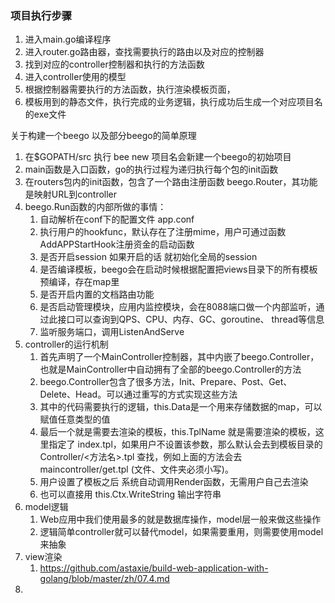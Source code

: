 ### 项目执行步骤
1. 进入main.go编译程序
2. 进入router.go路由器，查找需要执行的路由以及对应的控制器
3. 找到对应的controller控制器和执行的方法函数
4. 进入controller使用的模型
5. 根据控制器需要执行的方法函数，执行渲染模板页面，
6. 模板用到的静态文件，执行完成的业务逻辑，执行成功后生成一个对应项目名的exe文件


关于构建一个beego 以及部分beego的简单原理
1. 在$GOPATH/src 执行 bee new 项目名会新建一个beego的初始项目
2. main函数是入口函数，go的执行过程为递归执行每个包的init函数
3. 在routers包内的init函数，包含了一个路由注册函数 beego.Router，其功能是映射URL到controller
4. beego.Run函数的内部所做的事情：
    1. 自动解析在conf下的配置文件 app.conf
    2. 执行用户的hookfunc，默认存在了注册mime，用户可通过函数AddAPPStartHook注册资金的启动函数
    3. 是否开启session 如果开启的话 就初始化全局的session
    4. 是否编译模板，beego会在启动时候根据配置把views目录下的所有模板预编译，存在map里
    5. 是否开启内置的文档路由功能
    6. 是否启动管理模块，应用内监控模块，会在8088端口做一个内部监听，通过此接口可以查询到QPS、CPU、内存、GC、goroutine、
    thread等信息
    7. 监听服务端口，调用ListenAndServe
5. controller的运行机制
   1. 首先声明了一个MainController控制器，其中内嵌了beego.Controller，也就是MainController中自动拥有了全部的beego.Controller的方法
   2. beego.Controller包含了很多方法，Init、Prepare、Post、Get、Delete、Head。可以通过重写的方式实现这些方法
   3. 其中的代码需要执行的逻辑，this.Data是一个用来存储数据的map，可以赋值任意类型的值
   4. 最后一个就是需要去渲染的模板，this.TplName 就是需要渲染的模板，这里指定了 index.tpl，如果用户不设置该参数，那么默认会去到模板目录的 Controller/<方法名>.tpl 查找，例如上面的方法会去 maincontroller/get.tpl (文件、文件夹必须小写)。
   5. 用户设置了模板之后 系统自动调用Render函数，无需用户自己去渲染
   6. 也可以直接用 this.Ctx.WriteString 输出字符串
6. model逻辑
   1. Web应用中我们使用最多的就是数据库操作，model层一般来做这些操作
   2. 逻辑简单controller就可以替代model，如果需要重用，则需要使用model来抽象
7. view渲染
   1. https://github.com/astaxie/build-web-application-with-golang/blob/master/zh/07.4.md
8. 